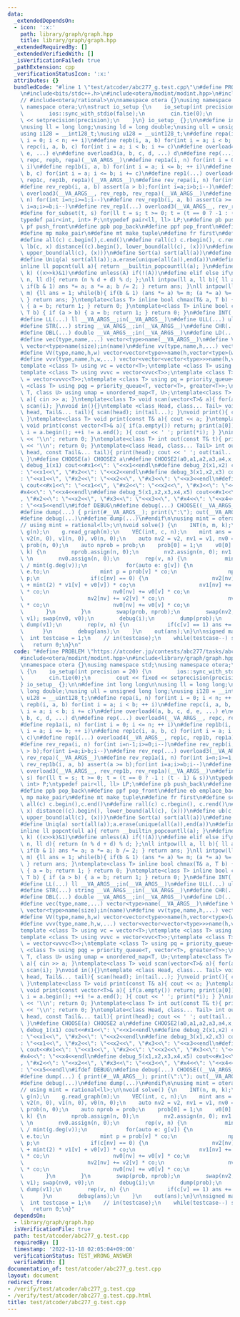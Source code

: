```yaml
---
data:
  _extendedDependsOn:
  - icon: ':x:'
    path: library/graph/graph.hpp
    title: library/graph/graph.hpp
  _extendedRequiredBy: []
  _extendedVerifiedWith: []
  _isVerificationFailed: true
  _pathExtension: cpp
  _verificationStatusIcon: ':x:'
  attributes: {}
  bundledCode: "#line 1 \"test/atcoder/abc277_g.test.cpp\"\n#define PROBLEM \"https://atcoder.jp/contests/abc277/tasks/abc277_g\"\
    \n#include<bits/stdc++.h>\n#include<otera/modint/modint.hpp>\n#include<library/graph/graph.hpp>\n\
    // #include<otera/rational>\n\nnamespace otera {}\nusing namespace std;\nusing\
    \ namespace otera;\n\nstruct io_setup {\n    io_setup(int precision = 20) {\n\
    \        ios::sync_with_stdio(false);\n        cin.tie(0);\n        cout << fixed\
    \ << setprecision(precision);\n    }\n} io_setup_ {};\n\n#define int long long\n\
    \nusing ll = long long;\nusing ld = long double;\nusing ull = unsigned long long;\n\
    using i128 = __int128_t;\nusing u128 = __uint128_t;\n#define repa(i, n) for(int\
    \ i = 0; i < n; ++ i)\n#define repb(i, a, b) for(int i = a; i < b; ++ i)\n#define\
    \ repc(i, a, b, c) for(int i = a; i < b; i += c)\n#define overload4(a, b, c, d,\
    \ e, ...) e\n#define overload3(a, b, c, d, ...) d\n#define rep(...) overload4(__VA_ARGS__,\
    \ repc, repb, repa)(__VA_ARGS__)\n#define rep1a(i, n) for(int i = 0; i <= n; ++\
    \ i)\n#define rep1b(i, a, b) for(int i = a; i <= b; ++ i)\n#define rep1c(i, a,\
    \ b, c) for(int i = a; i <= b; i += c)\n#define rep1(...) overload4(__VA_ARGS__,\
    \ rep1c, rep1b, rep1a)(__VA_ARGS__)\n#define rev_repa(i, n) for(int i=n-1;i>=0;i--)\n\
    #define rev_repb(i, a, b) assert(a > b);for(int i=a;i>b;i--)\n#define rev_rep(...)\
    \ overload3(__VA_ARGS__, rev_repb, rev_repa)(__VA_ARGS__)\n#define rev_rep1a(i,\
    \ n) for(int i=n;i>=1;i--)\n#define rev_rep1b(i, a, b) assert(a >= b);for(int\
    \ i=a;i>=b;i--)\n#define rev_rep1(...) overload3(__VA_ARGS__, rev_rep1b, rev_rep1a)(__VA_ARGS__)\n\
    #define for_subset(t, s) for(ll t = s; t >= 0; t = (t == 0 ? -1 : (t - 1) & s))\n\
    typedef pair<int, int> P;\ntypedef pair<ll, ll> LP;\n#define pb push_back\n#define\
    \ pf push_front\n#define ppb pop_back\n#define ppf pop_front\n#define eb emplace_back\n\
    #define mp make_pair\n#define mt make_tuple\n#define fr first\n#define sc second\n\
    #define all(c) c.begin(),c.end()\n#define rall(c) c.rbegin(), c.rend()\n#define\
    \ lb(c, x) distance((c).begin(), lower_bound(all(c), (x)))\n#define ub(c, x) distance((c).begin(),\
    \ upper_bound(all(c), (x)))\n#define Sort(a) sort(all(a))\n#define Rev(a) reverse(all(a))\n\
    #define Uniq(a) sort(all(a));a.erase(unique(all(a)),end(a))\n#define si(c) (int)(c).size()\n\
    inline ll popcnt(ull a){ return __builtin_popcountll(a); }\n#define kth_bit(x,\
    \ k) ((x>>k)&1)\n#define unless(A) if(!(A))\n#define elif else if\nll modulo(ll\
    \ n, ll d){ return (n % d + d) % d; };\nll intpow(ll a, ll b){ ll ans = 1; while(b){\
    \ if(b & 1) ans *= a; a *= a; b /= 2; } return ans; }\nll intpow(ll a, ll b, ll\
    \ m) {ll ans = 1; while(b){ if(b & 1) (ans *= a) %= m; (a *= a) %= m; b /= 2;\
    \ } return ans; }\ntemplate<class T> inline bool chmax(T& a, T b) { if (a < b)\
    \ { a = b; return 1; } return 0; }\ntemplate<class T> inline bool chmin(T& a,\
    \ T b) { if (a > b) { a = b; return 1; } return 0; }\n#define INT(...) int __VA_ARGS__;in(__VA_ARGS__)\n\
    #define LL(...) ll __VA_ARGS__;in(__VA_ARGS__)\n#define ULL(...) ull __VA_ARGS__;in(__VA_ARGS__)\n\
    #define STR(...) string __VA_ARGS__;in(__VA_ARGS__)\n#define CHR(...) char __VA_ARGS__;in(__VA_ARGS__)\n\
    #define DBL(...) double __VA_ARGS__;in(__VA_ARGS__)\n#define LD(...) ld __VA_ARGS__;in(__VA_ARGS__)\n\
    #define vec(type,name,...) vector<type>name(__VA_ARGS__)\n#define VEC(type,name,size)\
    \ vector<type>name(size);in(name)\n#define vv(type,name,h,...) vector<vector<type>>name(h,vector<type>(__VA_ARGS__))\n\
    #define VV(type,name,h,w) vector<vector<type>>name(h,vector<type>(w));in(name)\n\
    #define vvv(type,name,h,w,...) vector<vector<vector<type>>>name(h,vector<vector<type>>(w,vector<type>(__VA_ARGS__)))\n\
    template <class T> using vc = vector<T>;\ntemplate <class T> using vvc = vector<vc<T>>;\n\
    template <class T> using vvvc = vector<vvc<T>>;\ntemplate <class T> using vvvvc\
    \ = vector<vvvc<T>>;\ntemplate <class T> using pq = priority_queue<T>;\ntemplate\
    \ <class T> using pqg = priority_queue<T, vector<T>, greater<T>>;\ntemplate <class\
    \ T, class U> using umap = unordered_map<T, U>;\ntemplate<class T> void scan(T&\
    \ a){ cin >> a; }\ntemplate<class T> void scan(vector<T>& a){ for(auto&& i : a)\
    \ scan(i); }\nvoid in(){}\ntemplate <class Head, class... Tail> void in(Head&\
    \ head, Tail&... tail){ scan(head); in(tail...); }\nvoid print(){ cout << ' ';\
    \ }\ntemplate<class T> void print(const T& a){ cout << a; }\ntemplate<class T>\
    \ void print(const vector<T>& a){ if(a.empty()) return; print(a[0]); for(auto\
    \ i = a.begin(); ++i != a.end(); ){ cout << ' '; print(*i); } }\nint out(){ cout\
    \ << '\\n'; return 0; }\ntemplate<class T> int out(const T& t){ print(t); cout\
    \ << '\\n'; return 0; }\ntemplate<class Head, class... Tail> int out(const Head&\
    \ head, const Tail&... tail){ print(head); cout << ' '; out(tail...); return 0;\
    \ }\n#define CHOOSE(a) CHOOSE2 a\n#define CHOOSE2(a0,a1,a2,a3,a4,x,...) x\n#define\
    \ debug_1(x1) cout<<#x1<<\": \"<<x1<<endl\n#define debug_2(x1,x2) cout<<#x1<<\"\
    : \"<<x1<<\", \"#x2<<\": \"<<x2<<endl\n#define debug_3(x1,x2,x3) cout<<#x1<<\"\
    : \"<<x1<<\", \"#x2<<\": \"<<x2<<\", \"#x3<<\": \"<<x3<<endl\n#define debug_4(x1,x2,x3,x4)\
    \ cout<<#x1<<\": \"<<x1<<\", \"#x2<<\": \"<<x2<<\", \"#x3<<\": \"<<x3<<\", \"\
    #x4<<\": \"<<x4<<endl\n#define debug_5(x1,x2,x3,x4,x5) cout<<#x1<<\": \"<<x1<<\"\
    , \"#x2<<\": \"<<x2<<\", \"#x3<<\": \"<<x3<<\", \"#x4<<\": \"<<x4<<\", \"#x5<<\"\
    : \"<<x5<<endl\n#ifdef DEBUG\n#define debug(...) CHOOSE((__VA_ARGS__,debug_5,debug_4,debug_3,debug_2,debug_1,~))(__VA_ARGS__)\n\
    #define dump(...) { print(#__VA_ARGS__); print(\":\"); out(__VA_ARGS__); }\n#else\n\
    #define debug(...)\n#define dump(...)\n#endif\n\nusing mint = otera::modint998;\n\
    // using mint = rational<ll>;\n\nvoid solve() {\n    INT(n, m, k);\n    graph<int>\
    \ g(n);\n    g.read_graph(m);\n    VEC(int, c, n);\n    mint ans = 0;\n    vc<mint>\
    \ v2(n, 0), v1(n, 0), v0(n, 0);\n    auto nv2 = v2, nv1 = v1, nv0 = v0;\n    vc<mint>\
    \ prob(n, 0);\n    auto nprob = prob;\n    prob[0] = 1;\n    v0[0] = 1;\n    rep(i,\
    \ k) {\n        nprob.assign(n, 0);\n        nv2.assign(n, 0); nv1.assign(n, 0);\
    \ \n        nv0.assign(n, 0);\n        rep(v, n) {\n            mint co = mint(1)\
    \ / mint(g.deg(v));\n            for(auto e: g[v]) {\n                int nv =\
    \ e.to;\n                mint p = prob[v] * co;\n                nprob[nv] +=\
    \ p;\n                if(c[nv] == 0) {\n                    nv2[nv] += (v2[v]\
    \ + mint(2) * v1[v] + v0[v]) * co;\n                    nv1[nv] += (v1[v] + v0[v])\
    \ * co;\n                    nv0[nv] += v0[v] * co;\n                } else {\n\
    \                    nv2[nv] += v2[v] * co;\n                    nv1[nv] += v1[v]\
    \ * co;\n                    nv0[nv] += v0[v] * co;\n                }\n     \
    \       }\n        }\n        swap(prob, nprob);\n        swap(nv2, v2); swap(nv1,\
    \ v1); swap(nv0, v0);\n        debug(i);\n        dump(prob);\n        dump(v2);\
    \ dump(v1);\n        rep(v, n) {\n            if(c[v] == 1) ans += v2[v];\n  \
    \      }\n        debug(ans);\n    }\n    out(ans);\n}\n\nsigned main() {\n  \
    \  int testcase = 1;\n    // in(testcase);\n    while(testcase--) solve();\n \
    \   return 0;\n}\n"
  code: "#define PROBLEM \"https://atcoder.jp/contests/abc277/tasks/abc277_g\"\n#include<bits/stdc++.h>\n\
    #include<otera/modint/modint.hpp>\n#include<library/graph/graph.hpp>\n// #include<otera/rational>\n\
    \nnamespace otera {}\nusing namespace std;\nusing namespace otera;\n\nstruct io_setup\
    \ {\n    io_setup(int precision = 20) {\n        ios::sync_with_stdio(false);\n\
    \        cin.tie(0);\n        cout << fixed << setprecision(precision);\n    }\n\
    } io_setup_ {};\n\n#define int long long\n\nusing ll = long long;\nusing ld =\
    \ long double;\nusing ull = unsigned long long;\nusing i128 = __int128_t;\nusing\
    \ u128 = __uint128_t;\n#define repa(i, n) for(int i = 0; i < n; ++ i)\n#define\
    \ repb(i, a, b) for(int i = a; i < b; ++ i)\n#define repc(i, a, b, c) for(int\
    \ i = a; i < b; i += c)\n#define overload4(a, b, c, d, e, ...) e\n#define overload3(a,\
    \ b, c, d, ...) d\n#define rep(...) overload4(__VA_ARGS__, repc, repb, repa)(__VA_ARGS__)\n\
    #define rep1a(i, n) for(int i = 0; i <= n; ++ i)\n#define rep1b(i, a, b) for(int\
    \ i = a; i <= b; ++ i)\n#define rep1c(i, a, b, c) for(int i = a; i <= b; i +=\
    \ c)\n#define rep1(...) overload4(__VA_ARGS__, rep1c, rep1b, rep1a)(__VA_ARGS__)\n\
    #define rev_repa(i, n) for(int i=n-1;i>=0;i--)\n#define rev_repb(i, a, b) assert(a\
    \ > b);for(int i=a;i>b;i--)\n#define rev_rep(...) overload3(__VA_ARGS__, rev_repb,\
    \ rev_repa)(__VA_ARGS__)\n#define rev_rep1a(i, n) for(int i=n;i>=1;i--)\n#define\
    \ rev_rep1b(i, a, b) assert(a >= b);for(int i=a;i>=b;i--)\n#define rev_rep1(...)\
    \ overload3(__VA_ARGS__, rev_rep1b, rev_rep1a)(__VA_ARGS__)\n#define for_subset(t,\
    \ s) for(ll t = s; t >= 0; t = (t == 0 ? -1 : (t - 1) & s))\ntypedef pair<int,\
    \ int> P;\ntypedef pair<ll, ll> LP;\n#define pb push_back\n#define pf push_front\n\
    #define ppb pop_back\n#define ppf pop_front\n#define eb emplace_back\n#define\
    \ mp make_pair\n#define mt make_tuple\n#define fr first\n#define sc second\n#define\
    \ all(c) c.begin(),c.end()\n#define rall(c) c.rbegin(), c.rend()\n#define lb(c,\
    \ x) distance((c).begin(), lower_bound(all(c), (x)))\n#define ub(c, x) distance((c).begin(),\
    \ upper_bound(all(c), (x)))\n#define Sort(a) sort(all(a))\n#define Rev(a) reverse(all(a))\n\
    #define Uniq(a) sort(all(a));a.erase(unique(all(a)),end(a))\n#define si(c) (int)(c).size()\n\
    inline ll popcnt(ull a){ return __builtin_popcountll(a); }\n#define kth_bit(x,\
    \ k) ((x>>k)&1)\n#define unless(A) if(!(A))\n#define elif else if\nll modulo(ll\
    \ n, ll d){ return (n % d + d) % d; };\nll intpow(ll a, ll b){ ll ans = 1; while(b){\
    \ if(b & 1) ans *= a; a *= a; b /= 2; } return ans; }\nll intpow(ll a, ll b, ll\
    \ m) {ll ans = 1; while(b){ if(b & 1) (ans *= a) %= m; (a *= a) %= m; b /= 2;\
    \ } return ans; }\ntemplate<class T> inline bool chmax(T& a, T b) { if (a < b)\
    \ { a = b; return 1; } return 0; }\ntemplate<class T> inline bool chmin(T& a,\
    \ T b) { if (a > b) { a = b; return 1; } return 0; }\n#define INT(...) int __VA_ARGS__;in(__VA_ARGS__)\n\
    #define LL(...) ll __VA_ARGS__;in(__VA_ARGS__)\n#define ULL(...) ull __VA_ARGS__;in(__VA_ARGS__)\n\
    #define STR(...) string __VA_ARGS__;in(__VA_ARGS__)\n#define CHR(...) char __VA_ARGS__;in(__VA_ARGS__)\n\
    #define DBL(...) double __VA_ARGS__;in(__VA_ARGS__)\n#define LD(...) ld __VA_ARGS__;in(__VA_ARGS__)\n\
    #define vec(type,name,...) vector<type>name(__VA_ARGS__)\n#define VEC(type,name,size)\
    \ vector<type>name(size);in(name)\n#define vv(type,name,h,...) vector<vector<type>>name(h,vector<type>(__VA_ARGS__))\n\
    #define VV(type,name,h,w) vector<vector<type>>name(h,vector<type>(w));in(name)\n\
    #define vvv(type,name,h,w,...) vector<vector<vector<type>>>name(h,vector<vector<type>>(w,vector<type>(__VA_ARGS__)))\n\
    template <class T> using vc = vector<T>;\ntemplate <class T> using vvc = vector<vc<T>>;\n\
    template <class T> using vvvc = vector<vvc<T>>;\ntemplate <class T> using vvvvc\
    \ = vector<vvvc<T>>;\ntemplate <class T> using pq = priority_queue<T>;\ntemplate\
    \ <class T> using pqg = priority_queue<T, vector<T>, greater<T>>;\ntemplate <class\
    \ T, class U> using umap = unordered_map<T, U>;\ntemplate<class T> void scan(T&\
    \ a){ cin >> a; }\ntemplate<class T> void scan(vector<T>& a){ for(auto&& i : a)\
    \ scan(i); }\nvoid in(){}\ntemplate <class Head, class... Tail> void in(Head&\
    \ head, Tail&... tail){ scan(head); in(tail...); }\nvoid print(){ cout << ' ';\
    \ }\ntemplate<class T> void print(const T& a){ cout << a; }\ntemplate<class T>\
    \ void print(const vector<T>& a){ if(a.empty()) return; print(a[0]); for(auto\
    \ i = a.begin(); ++i != a.end(); ){ cout << ' '; print(*i); } }\nint out(){ cout\
    \ << '\\n'; return 0; }\ntemplate<class T> int out(const T& t){ print(t); cout\
    \ << '\\n'; return 0; }\ntemplate<class Head, class... Tail> int out(const Head&\
    \ head, const Tail&... tail){ print(head); cout << ' '; out(tail...); return 0;\
    \ }\n#define CHOOSE(a) CHOOSE2 a\n#define CHOOSE2(a0,a1,a2,a3,a4,x,...) x\n#define\
    \ debug_1(x1) cout<<#x1<<\": \"<<x1<<endl\n#define debug_2(x1,x2) cout<<#x1<<\"\
    : \"<<x1<<\", \"#x2<<\": \"<<x2<<endl\n#define debug_3(x1,x2,x3) cout<<#x1<<\"\
    : \"<<x1<<\", \"#x2<<\": \"<<x2<<\", \"#x3<<\": \"<<x3<<endl\n#define debug_4(x1,x2,x3,x4)\
    \ cout<<#x1<<\": \"<<x1<<\", \"#x2<<\": \"<<x2<<\", \"#x3<<\": \"<<x3<<\", \"\
    #x4<<\": \"<<x4<<endl\n#define debug_5(x1,x2,x3,x4,x5) cout<<#x1<<\": \"<<x1<<\"\
    , \"#x2<<\": \"<<x2<<\", \"#x3<<\": \"<<x3<<\", \"#x4<<\": \"<<x4<<\", \"#x5<<\"\
    : \"<<x5<<endl\n#ifdef DEBUG\n#define debug(...) CHOOSE((__VA_ARGS__,debug_5,debug_4,debug_3,debug_2,debug_1,~))(__VA_ARGS__)\n\
    #define dump(...) { print(#__VA_ARGS__); print(\":\"); out(__VA_ARGS__); }\n#else\n\
    #define debug(...)\n#define dump(...)\n#endif\n\nusing mint = otera::modint998;\n\
    // using mint = rational<ll>;\n\nvoid solve() {\n    INT(n, m, k);\n    graph<int>\
    \ g(n);\n    g.read_graph(m);\n    VEC(int, c, n);\n    mint ans = 0;\n    vc<mint>\
    \ v2(n, 0), v1(n, 0), v0(n, 0);\n    auto nv2 = v2, nv1 = v1, nv0 = v0;\n    vc<mint>\
    \ prob(n, 0);\n    auto nprob = prob;\n    prob[0] = 1;\n    v0[0] = 1;\n    rep(i,\
    \ k) {\n        nprob.assign(n, 0);\n        nv2.assign(n, 0); nv1.assign(n, 0);\
    \ \n        nv0.assign(n, 0);\n        rep(v, n) {\n            mint co = mint(1)\
    \ / mint(g.deg(v));\n            for(auto e: g[v]) {\n                int nv =\
    \ e.to;\n                mint p = prob[v] * co;\n                nprob[nv] +=\
    \ p;\n                if(c[nv] == 0) {\n                    nv2[nv] += (v2[v]\
    \ + mint(2) * v1[v] + v0[v]) * co;\n                    nv1[nv] += (v1[v] + v0[v])\
    \ * co;\n                    nv0[nv] += v0[v] * co;\n                } else {\n\
    \                    nv2[nv] += v2[v] * co;\n                    nv1[nv] += v1[v]\
    \ * co;\n                    nv0[nv] += v0[v] * co;\n                }\n     \
    \       }\n        }\n        swap(prob, nprob);\n        swap(nv2, v2); swap(nv1,\
    \ v1); swap(nv0, v0);\n        debug(i);\n        dump(prob);\n        dump(v2);\
    \ dump(v1);\n        rep(v, n) {\n            if(c[v] == 1) ans += v2[v];\n  \
    \      }\n        debug(ans);\n    }\n    out(ans);\n}\n\nsigned main() {\n  \
    \  int testcase = 1;\n    // in(testcase);\n    while(testcase--) solve();\n \
    \   return 0;\n}"
  dependsOn:
  - library/graph/graph.hpp
  isVerificationFile: true
  path: test/atcoder/abc277_g.test.cpp
  requiredBy: []
  timestamp: '2022-11-18 02:05:04+09:00'
  verificationStatus: TEST_WRONG_ANSWER
  verifiedWith: []
documentation_of: test/atcoder/abc277_g.test.cpp
layout: document
redirect_from:
- /verify/test/atcoder/abc277_g.test.cpp
- /verify/test/atcoder/abc277_g.test.cpp.html
title: test/atcoder/abc277_g.test.cpp
---
```

